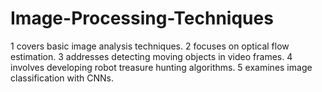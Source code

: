# Image-Processing-Techniques
1 covers basic image analysis techniques. 2 focuses on optical flow estimation. 3 addresses detecting moving objects in video frames. 4 involves developing robot treasure hunting algorithms. 5 examines image classification with CNNs.
